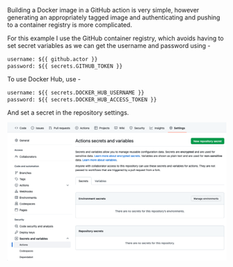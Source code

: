 Building a Docker image in a GitHub action is very simple, however generating an appropriately tagged image and authenticating and pushing to a container registry is more complicated.

For this example I use the GitHub container registry, which avoids having to set secret variables as we can get the username and password using -
 
```
username: ${{ github.actor }}
password: ${{ secrets.GITHUB_TOKEN }}
```

To use Docker Hub, use -

```
username: ${{ secrets.DOCKER_HUB_USERNAME }}
password: ${{ secrets.DOCKER_HUB_ACCESS_TOKEN }}
```

And set a secret in the repository settings.

![](Screenshot-github-secret.png)